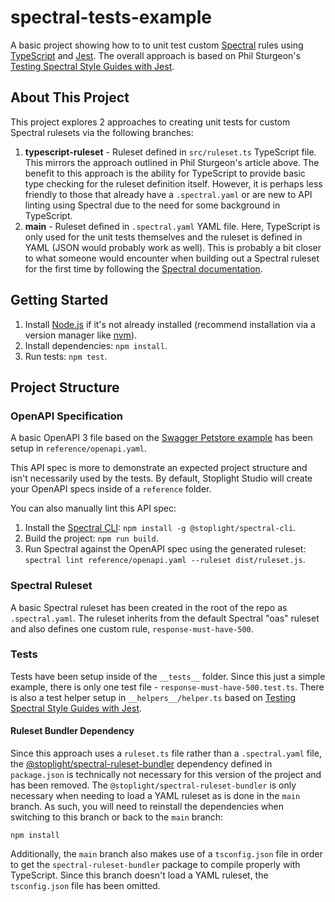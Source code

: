 # spectral-tests-example
A basic project showing how to to unit test custom [Spectral](https://github.com/stoplightio/spectral) rules using [TypeScript](https://www.typescriptlang.org) and [Jest](https://jestjs.io). The overall approach is based on Phil Sturgeon's [Testing Spectral Style Guides with Jest](https://apisyouwonthate.com/blog/testing-spectral-style-guides-with-jest/).

## About This Project
This project explores 2 approaches to creating unit tests for custom Spectral rulesets via the following branches:
1. **typescript-ruleset** - Ruleset defined in `src/ruleset.ts` TypeScript file. This mirrors the approach outlined in Phil Sturgeon's article above. The benefit to this approach is the ability for TypeScript to provide basic type checking for the ruleset definition itself. However, it is perhaps less friendly to those that already have a `.spectral.yaml` or are new to API linting using Spectral due to the need for some background in TypeScript.
2. **main** - Ruleset defined in `.spectral.yaml` YAML file. Here, TypeScript is only used for the unit tests themselves and the ruleset is defined in YAML (JSON would probably work as well). This is probably a bit closer to what someone would encounter when building out a Spectral ruleset for the first time by following the [Spectral documentation](https://docs.stoplight.io/docs/spectral/674b27b261c3c-overview#1-create-a-local-ruleset).

## Getting Started
1. Install [Node.js](https://nodejs.org) if it's not already installed (recommend installation via a version manager like [nvm](https://github.com/nvm-sh/nvm)).
2. Install dependencies: `npm install`.
3. Run tests: `npm test`.

## Project Structure
### OpenAPI Specification
A basic OpenAPI 3 file based on the [Swagger Petstore example](https://github.com/swagger-api/swagger-petstore/blob/master/src/main/resources/openapi.yaml) has been setup in `reference/openapi.yaml`.

This API spec is more to demonstrate an expected project structure and isn't necessarily used by the tests. By default, Stoplight Studio will create your OpenAPI specs inside of a `reference` folder.

You can also manually lint this API spec:
1. Install the [Spectral CLI](https://github.com/stoplightio/spectral#-installation): `npm install -g @stoplight/spectral-cli`.
2. Build the project: `npm run build`.
3. Run Spectral against the OpenAPI spec using the generated ruleset: `spectral lint reference/openapi.yaml --ruleset dist/ruleset.js`.

### Spectral Ruleset
A basic Spectral ruleset has been created in the root of the repo as `.spectral.yaml`. The ruleset inherits from the default Spectral "oas" ruleset and also defines one custom rule, `response-must-have-500`.

### Tests
Tests have been setup inside of the `__tests__` folder. Since this just a simple example, there is only one test file - `response-must-have-500.test.ts`. There is also a test helper setup in `__helpers__/helper.ts` based on [Testing Spectral Style Guides with Jest](https://apisyouwonthate.com/blog/testing-spectral-style-guides-with-jest/).

#### Ruleset Bundler Dependency
Since this approach uses a `ruleset.ts` file rather than a `.spectral.yaml` file, the [@stoplight/spectral-ruleset-bundler](https://www.npmjs.com/package/@stoplight/spectral-ruleset-bundler) dependency defined in `package.json` is technically not necessary for this version of the project and has been removed. The `@stoplight/spectral-ruleset-bundler` is only necessary when needing to load a YAML ruleset as is done in the `main` branch. As such, you will need to reinstall the dependencies when switching to this branch or back to the `main` branch:

```Shell
npm install
```

Additionally, the `main` branch also makes use of a `tsconfig.json` file in order to get the `spectral-ruleset-bundler` package to compile properly with TypeScript. Since this branch doesn't load a YAML ruleset, the `tsconfig.json` file has been omitted.
